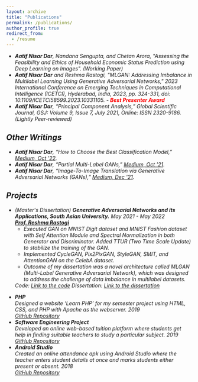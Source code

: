 ```yaml
---
layout: archive
title: "Publications"
permalink: /publications/
author_profile: true
redirect_from:
  - /resume
---
```


<ul>
  <li><em><strong>Aatif Nisar Dar</strong>, Nandana Sengupta, and Chetan Arora, "Assessing the Feasibility and Ethics of Household Economic Status Prediction using Deep Learning on Images". (Working Paper)</li>
  <li><strong>Aatif Nisar Dar</strong> and Reshma Rastogi, "MLGAN: Addressing Imbalance in Multilabel Learning Using Generative Adversarial Networks," 2023 International Conference on Emerging Techniques in Computational Intelligence (ICETCI), Hyderabad, India, 2023, pp. 324-331, doi: 10.1109/ICETCI58599.2023.10331105. - <strong style="color:red">Best Presenter Award</strong></li>
  <li><strong>Aatif Nisar Dar</strong>, <em>“Principal Component Analysis,”</em> Global Scientific Journal, GSJ: Volume 9, Issue 7, July 2021, Online: ISSN 2320-9186. (Lightly Peer-reviewed)</li>
</ul>



## Other Writings

<ul>
  <li>
    <strong>Aatif Nisar Dar</strong>, “How to Choose the Best Classification Model,”
    <a href="https://medium.com/@aatifdar/how-to-choose-the-best-classification-model-145817a70764">Medium, Oct '22</a>.
  </li>
  <li>
    <strong>Aatif Nisar Dar</strong>, “Partial Multi-Label GANs,”
    <a href="https://medium.com/@aatifdar/partial-multi-label-gans-c443239738f1">Medium, Oct '21</a>.
  </li>
  <li>
    <strong>Aatif Nisar Dar</strong>, “Image-To-Image Translation via Generative Adversarial Networks (GANs),”
    <a href="https://medium.com/@aatifdar/image-to-image-translation-generative-adversarial-networks-92d0fe2a10d2">Medium, Dec '21</a>.
  </li>
</ul>




## Projects

<ul>
  <li>
    (Master's Dissertation) <strong>Generative Adversarial Networks and its Applications, South Asian University.</strong>
    <em>May 2021 - May 2022</em>
    <br>
    <a href="https://sau.int/faculty/reshma-rastogi/"><strong>Prof. Reshma Rastogi</strong></a>
    <ul>
      <li>Executed GAN on MNIST Digit dataset and MNIST Fashion dataset with Self Attention Module and Spectral Normalization in both Generator and Discriminator. Added TTUR (Two Time Scale Update) to stabilize the training of the GAN.</li>
      <li>Implemented CycleGAN, Pix2PixGAN, StyleGAN, SMIT, and AttentionGAN on the CelebA dataset.</li>
      <li>Outcome of my dissertation was a novel architecture called MLGAN (Multi-Label Generative Adversarial Network), which was designed to address the challenge of data imbalance in multilabel datasets.</li>
    </ul>
    Code: <a href="https://github.com/aatifnisar01/MLGAN-Addressing-Imbalance-in-Multilabel-Learning-Using-Generative-Adversarial-Networks-.git">Link to the code</a> 
    Dissertation: <a href="http://aatifnisar01.github.io/files/MSc_Thesis.pdf" download>Link to the dissertation</a>
  </li>
</ul>

<ul>
  <li>
    <strong>PHP</strong>
    <br>
    Designed a website ‘Learn PHP’ for my semester project using HTML, CSS, and PHP with Apache as the webserver.
    <em>2019</em>
    <br>
    <a href="https://github.com/aatifnisar01/Learn-PHP-Website">GitHub Repository</a>
  </li>
  <li>
    <strong>Software Engineering Project</strong>
    <br>
    Developed an online web-based tuition platform where students get help in finding suitable teachers to study a particular subject.
    <em>2019</em>
    <br>
    <a href="https://github.com/aatifnisar01/ONLINE-TUTOR-FINDING-SYSTEM-SOFTWARE-ENGINEERING-PROJECT">GitHub Repository</a>
  </li>
  <li>
    <strong>Android Studio</strong>
    <br>
    Created an online attendance apk using Android Studio where the teacher enters student details at once and marks students either present or absent.
    <em>2018</em>
    <br>
    <a href="https://github.com/aatifnisar01/Attendence-System---Andriod">GitHub Repository</a>
  </li>
</ul>
